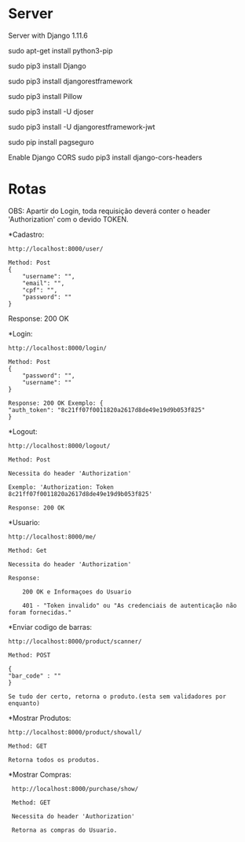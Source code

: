 # Server
Server with Django 1.11.6

sudo apt-get install python3-pip

sudo pip3 install Django

sudo pip3 install djangorestframework

sudo pip3 install Pillow

sudo pip3 install -U djoser

sudo pip3 install -U djangorestframework-jwt

sudo pip install pagseguro

Enable Django CORS
sudo pip3 install django-cors-headers




# Rotas

OBS: Apartir do Login, toda requisição deverá conter o header 'Authorization' com o devido TOKEN.



*Cadastro:

    http://localhost:8000/user/

    Method: Post
    {
        "username": "",
        "email": "",
        "cpf": "",
        "password": ""
    }

Response: 200 OK



*Login:

    http://localhost:8000/login/

    Method: Post
    {
        "password": "",
        "username": ""
    }

    Response: 200 OK Exemplo: {
    "auth_token": "8c21ff07f0011820a2617d8de49e19d9b053f825"
    }


*Logout:

    http://localhost:8000/logout/

    Method: Post

    Necessita do header 'Authorization'

    Exemplo: 'Authorization: Token 8c21ff07f0011820a2617d8de49e19d9b053f825'

    Response: 200 OK 


*Usuario:


    http://localhost:8000/me/

    Method: Get

    Necessita do header 'Authorization'

    Response: 

        200 OK e Informaçoes do Usuario

        401 - "Token invalido" ou "As credenciais de autenticação não foram fornecidas."
        
*Enviar codigo de barras:
 
    http://localhost:8000/product/scanner/
    
    Method: POST
    
    {
    "bar_code" : ""
    }
    
    Se tudo der certo, retorna o produto.(esta sem validadores por enquanto)
    
    
*Mostrar Produtos:
 
    http://localhost:8000/product/showall/
    
    Method: GET
    
    Retorna todos os produtos.
    
 
*Mostrar Compras:
     
     http://localhost:8000/purchase/show/
     
     Method: GET
     
     Necessita do header 'Authorization'

     Retorna as compras do Usuario.
     
    




